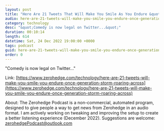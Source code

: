 ```yaml
---
layout: post
title: "Here Are 21 Tweets That Will Make You Smile As You Endure &quot;Once In A Generation&quot; Storm Roaring Across America"
audio: here-are-21-tweets-will-make-you-smile-you-endure-once-generation-storm-roaring-across-0
category: technology
desc: "&quot;Comedy is now legal on Twitter...&quot;"
duration: 00:10:14
length: 614
datetime: Sat, 24 Dec 2022 19:00:00 +0000
tags: podcast
guid: here-are-21-tweets-will-make-you-smile-you-endure-once-generation-storm-roaring-across-0
order: 0
---
```

&quot;Comedy is now legal on Twitter...&quot;

Link: [https://www.zerohedge.com/technology/here-are-21-tweets-will-make-you-smile-you-endure-once-generation-storm-roaring-across](https://www.zerohedge.com/technology/here-are-21-tweets-will-make-you-smile-you-endure-once-generation-storm-roaring-across)

About: The Zerohedge Podcast is a non-commercial, automated program, designed to give people a way to get news from Zerohedge in an audio format.  I am actively working on tweaking and improving the setup to create a better listening experience (December 2022).  Suggestions are welcome: [zerohedgePodcast@outlook.com](mailto:zerohedgePodcast@outlook.com)